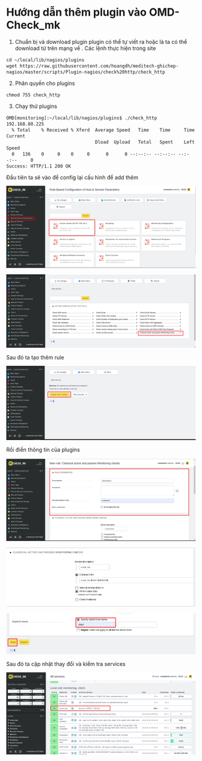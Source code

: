 # Hướng dẫn thêm plugin vào OMD-Check_mk 

1. Chuẩn bị và download plugin
plugin có thể tự viết ra hoặc là ta có thể download từ trên mạng về . Các lệnh thực hiện trong site 

```
cd ~/local/lib/nagios/plugins
wget https://raw.githubusercontent.com/hoangdh/meditech-ghichep-nagios/master/scripts/Plugin-nagios/check%20http/check_http
```

2. Phân quyền cho plugins 
```
chmod 755 check_http
```

3. Chạy thử plugins 
```
OMD[monitoring]:~/local/lib/nagios/plugins$ ./check_http 192.168.80.225
  % Total    % Received % Xferd  Average Speed   Time    Time     Time  Current
                                 Dload  Upload   Total   Spent    Left  Speed
  0   136    0     0    0     0      0      0 --:--:-- --:--:-- --:--:--     0
Success: HTTP/1.1 200 OK
```
Đầu tiên ta sẽ vào để config lại cấu hình để add thêm 

![](../images/edit-mail/screen_5.png)

![](../images/edit-mail/screen_6.png)

Sau đó ta tạo thêm rule 

![](../images/edit-mail/screen_7.png)

Rồi điền thông tin của plugins 

![](../images/edit-mail/screen_8.png)

![](../images/edit-mail/screen_9.png)

![](../images/edit-mail/screen_10.png)

Sau đó ta cập nhật thay đổi và kiểm tra services 

![](../images/edit-mail/screen_11.png)
